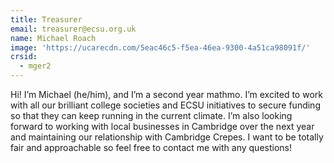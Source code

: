 ```yaml
---
title: Treasurer
email: treasurer@ecsu.org.uk
name: Michael Roach
image: 'https://ucarecdn.com/5eac46c5-f5ea-46ea-9300-4a51ca98091f/'
crsid:
  - mger2
---
```

Hi! I’m Michael (he/him), and I’m a second year mathmo. I’m excited to work with all our brilliant college societies and ECSU initiatives to secure funding so that they can keep running in the current climate. I’m also looking forward to working with local businesses in Cambridge over the next year and maintaining our relationship with Cambridge Crepes. I want to be totally fair and approachable so feel free to contact me with any questions!
